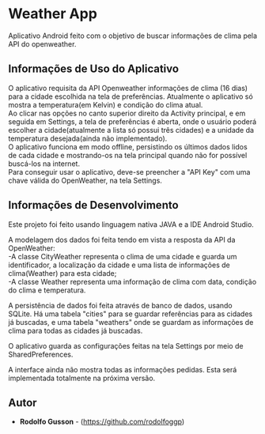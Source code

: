 # Weather App
Aplicativo Android feito com o objetivo de buscar informações de clima pela API do openweather.  

## Informações de Uso do Aplicativo
O aplicativo requisita da API Openweather informações de clima (16 dias) para a cidade escolhida na tela de preferências.
Atualmente o aplicativo só mostra a temperatura(em Kelvin) e condição do clima atual.  
Ao clicar nas opções no canto superior direito da Activity principal, e em seguida em Settings, a tela de preferências é aberta, onde o usuário poderá escolher a cidade(atualmente a lista só possui três cidades) e a unidade da temperatura desejada(ainda não implementado).  
O aplicativo funciona em modo offline, persistindo os últimos dados lidos de cada cidade e mostrando-os na tela principal quando não for possível buscá-los na internet.  
Para conseguir usar o aplicativo, deve-se preencher a "API Key" com uma chave válida do OpenWeather, na tela Settings. 
  
## Informações de Desenvolvimento
Este projeto foi feito usando linguagem nativa JAVA e a IDE Android Studio.  
  
A modelagem dos dados foi feita tendo em vista a resposta da API da OpenWeather:  
-A classe CityWeather representa o clima de uma cidade e guarda um identificador, a localização da cidade e uma lista de informações de clima(Weather) para esta cidade;  
-A classe Weather representa uma informação de clima com data, condição do clima e temperatura.  
  
A persistência de dados foi feita através de banco de dados, usando SQLite.
Há uma tabela "cities" para se guardar referências para as cidades já buscadas, e uma tabela "weathers" onde se guardam as informações de clima para todas as cidades já buscadas.

O aplicativo guarda as configurações feitas na tela Settings por meio de SharedPreferences.  

A interface ainda não mostra todas as informações pedidas. Esta será implementada totalmente na próxima versão.  

## Autor

* **Rodolfo Gusson** - (https://github.com/rodolfoggp)
